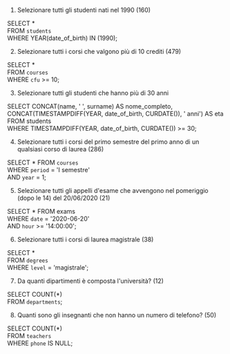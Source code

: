1. Selezionare tutti gli studenti nati nel 1990 (160)

SELECT \*  
FROM `students`  
WHERE YEAR(date_of_birth) IN (1990);

2. Selezionare tutti i corsi che valgono più di 10 crediti (479)

SELECT \*  
FROM `courses`  
WHERE `cfu` >= 10;

3. Selezionare tutti gli studenti che hanno più di 30 anni

SELECT CONCAT(name, ' ', surname) AS nome_completo,  
CONCAT(TIMESTAMPDIFF(YEAR, date_of_birth, CURDATE()), ' anni') AS eta  
FROM students  
WHERE TIMESTAMPDIFF(YEAR, date_of_birth, CURDATE()) >= 30;

4. Selezionare tutti i corsi del primo semestre del primo anno di un qualsiasi corso di laurea (286)

SELECT \* FROM `courses`  
WHERE `period` = 'I semestre'  
AND `year` = 1;

5. Selezionare tutti gli appelli d'esame che avvengono nel pomeriggio (dopo le 14) del
   20/06/2020 (21)

SELECT \* FROM exams  
WHERE `date` = '2020-06-20'  
AND `hour` >= '14:00:00';

6. Selezionare tutti i corsi di laurea magistrale (38)

SELECT \*  
FROM `degrees`  
WHERE `level` = 'magistrale';

7. Da quanti dipartimenti è composta l'università? (12)

SELECT COUNT(\*)  
FROM `departments`;

8. Quanti sono gli insegnanti che non hanno un numero di telefono? (50)

SELECT COUNT(\*)  
FROM `teachers`  
WHERE `phone` IS NULL;
